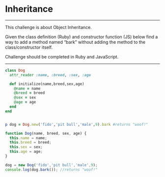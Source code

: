# Inheritance

------

This challenge is about Object Inheritance.

Given the class definition (Ruby) and constructor function (JS) below find a way to add a method named “bark” without adding the method to the class/constructor itself.

Challenge should be completed in Ruby and JavaScript.

------



``` ruby
class Dog
  attr_reader :name, :breed, :sex, :age

  def initialize(name,breed,sex,age)
    @name = name
    @breed = breed
    @sex = sex
    @age = age
  end
end


p dog = Dog.new('fido','pit bull','male',9).bark #returns "woof!"

```

``` javascript
function Dog(name, breed, sex, age) {
  this.name = name;
  this.breed = breed;
  this.sex = sex;
  this.age = age;
}

dog = new Dog('fido','pit bull','male',9);
console.log(dog.bark()); //returns "woof!"
```

